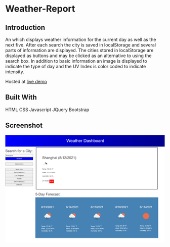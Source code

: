 # Weather-Report

## Introduction
An which displays weather information for the current day as well as the next five. After each search the city is saved in localStorage and several parts of information are displayed. The cities stored in localStorage are displayed as buttons and may be clicked as an alternative to using the search box. In addition to basic information an image is displayed to indicate the type of day and the UV Index is color coded to indicate intensity.

Hosted at [live demo](https://HoolSeanalan.github.io/weather-report/)

## Built With
HTML
CSS
Javascript
JQuery
Bootstrap

## Screenshot
<img src="/assets/images/screenshot.PNG"></img>